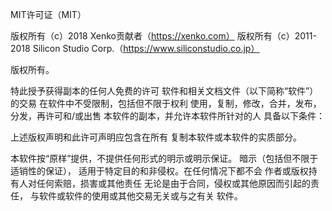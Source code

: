 MIT许可证（MIT）

版权所有（c）2018 Xenko贡献者（https://xenko.com）
版权所有（c）2011-2018 Silicon Studio Corp.（https://www.siliconstudio.co.jp）

版权所有。

特此授予获得副本的任何人免费的许可
软件和相关文档文件（以下简称“软件”）的交易
在软件中不受限制，包括但不限于权利
使用，复制，修改，合并，发布，分发，再许可和/或出售
本软件的副本，并允许本软件所针对的人
具备以下条件：

上述版权声明和此许可声明应包含在所有
复制本软件或本软件的实质部分。

本软件按“原样”提供，不提供任何形式的明示或明示保证。
暗示（包括但不限于适销性的保证），
适用于特定目的和非侵权。在任何情况下都不会
作者或版权持有人对任何索赔，损害或其他责任
无论是由于合同，侵权或其他原因而引起的责任，
与软件或软件的使用或其他交易无关或与之有关
软件。